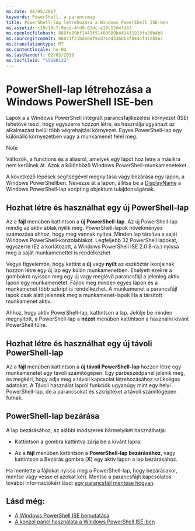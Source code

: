 ```yaml
---
ms.date: 06/05/2017
keywords: PowerShell, a parancsmag
title: PowerShell-lap létrehozása a Windows PowerShell ISE-ben
ms.assetid: c10c18c7-9ece-4fd0-83dc-a19c53d4fd83
ms.openlocfilehash: 080fe89bf1443f51460589b445431913fa20b4b8
ms.sourcegitcommit: b6871f21bd666f9cd71dd336bb3f844cf472b56c
ms.translationtype: MT
ms.contentlocale: hu-HU
ms.lasthandoff: 02/03/2019
ms.locfileid: "55688132"
---
```

# <a name="how-to-create-a-powershell-tab-in-windows-powershell-ise"></a>PowerShell-lap létrehozása a Windows PowerShell ISE-ben

Lapok a a Windows PowerShell integrált parancsfájlkezelési környezet (ISE) lehetővé teszi, hogy egyszerre hozzon létre, és használja ugyanazt az alkalmazást belül több végrehajtási környezet.
Egyes PowerShell-lap egy különálló környezetben vagy a munkamenet felel meg.

> [!NOTE]
> Változók, a functions és a aliasról, amelyek egy lapot hoz létre a másikra nem kerülnek át. Azok a különböző Windows PowerShell-munkameneteket.

A következő lépések segítségével megnyitása vagy bezárása egy lapon, a Windows PowerShellben.
Nevezze át a lapon, állítsa be a [DisplayName](object-model/The-PowerShellTab-Object.md#displayname) a Windows PowerShell-lap scripting objektum tulajdonságának.

## <a name="to-create-and-use-a-new-powershell-tab"></a>Hozhat létre és használhat egy új PowerShell-lap

Az a **fájl** menüben kattintson a **új PowerShell-lap**. Az új PowerShell-lap mindig az aktív ablak nyílik meg.
PowerShell-lapok növekményes számozása ahhoz, hogy meg vannak nyitva.
Minden lap társítva a saját Windows PowerShell-konzolablakot.
Legfeljebb 32 PowerShell lapokat, egyszerre (Ez a korlátozott, a Windows PowerShell ISE 2.0 8-ra.) nyissa meg a saját munkamenettel is rendelkezhet

Vegye figyelembe, hogy kattint a **új** vagy **nyílt** az eszköztár ikonjainak hozzon létre egy új lap egy külön munkamenetben.
Ehelyett ezekre a gombokra nyisson meg egy új vagy meglévő parancsfájl a jelenleg aktív lapon egy munkamenetet.
Fájlok meg minden egyes lapon és a munkamenet több szkript is rendelkezhet.
A munkamenet a parancsfájl lapok csak alatt jelennek meg a munkamenet-lapok Ha a társított munkamenet aktív.

Ahhoz, hogy aktív PowerShell-lap, kattintson a lap. Jelölje be minden megnyitott, a PowerShell-lap a **nézet** menüben kattintson a használni kívánt PowerShell fülre.

## <a name="to-create-and-use-a-new-remote-powershell-tab"></a>Hozhat létre és használhat egy új távoli PowerShell-lap

Az a **fájl** menüben kattintson a **új távoli PowerShell-lap** hozzon létre egy munkamenetet egy távoli számítógépen.
Egy párbeszédpanel jelenik meg, és megkéri, hogy adja meg a távoli kapcsolat létrehozásához szükséges adatokat.
A Távoli használat lapról funkciók ugyanúgy mint egy helyi PowerShell-lap, de a parancsokat és szkripteket a távoli számítógépen futnak.

## <a name="to-close-a-powershell-tab"></a>PowerShell-lap bezárása

A lap bezárásához, az alábbi módszerek bármelyikét használhatja:

- Kattintson a gombra kattintva zárja be a kívánt lapra.

- Az a **fájl** menüben kattintson a **PowerShell-lap bezárásához**, vagy kattintson a Bezárás gombra (**X**) egy aktív lapon a lap bezárásához.

Ha mentette a fájlokat nyissa meg a PowerShell-lap, hogy bezárásakor, mentse vagy vesse el azokat kéri.
Mentse a parancsfájlt kapcsolatos további információkért lásd: [egy parancsfájl mentése hogyan](How-to-Write-and-Run-Scripts-in-the-Windows-PowerShell-ISE.md#how-to-save-a-script).

## <a name="see-also"></a>Lásd még:

- [A Windows PowerShell ISE bemutatása](Introducing-the-Windows-PowerShell-ISE.md)
- [A konzol panel használata a Windows PowerShell ISE-ben](How-to-Use-the-Console-Pane-in-the-Windows-PowerShell-ISE.md)
